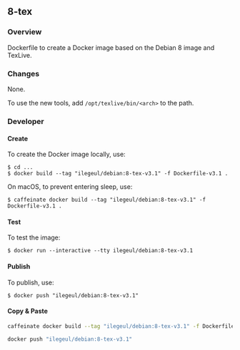 ## 8-tex

### Overview

Dockerfile to create a Docker image based on the Debian 8 image and TexLive.

### Changes

None.

To use the new tools, add `/opt/texlive/bin/<arch>` to the path.

### Developer

#### Create

To create the Docker image locally, use:

```console
$ cd ...
$ docker build --tag "ilegeul/debian:8-tex-v3.1" -f Dockerfile-v3.1 .
```

On macOS, to prevent entering sleep, use:

```console
$ caffeinate docker build --tag "ilegeul/debian:8-tex-v3.1" -f Dockerfile-v3.1 .
```

#### Test

To test the image:

```console
$ docker run --interactive --tty ilegeul/debian:8-tex-v3.1
```

#### Publish

To publish, use:

```console
$ docker push "ilegeul/debian:8-tex-v3.1"
```

#### Copy & Paste

```bash
caffeinate docker build --tag "ilegeul/debian:8-tex-v3.1" -f Dockerfile-v3.1 .

docker push "ilegeul/debian:8-tex-v3.1"
```
